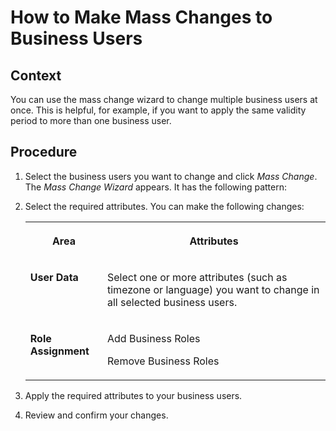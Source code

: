 <!-- loio49f24c7dd980412094f5e993e55f2f3b -->

# How to Make Mass Changes to Business Users



<a name="loio49f24c7dd980412094f5e993e55f2f3b__HowToMakeMassChangesBusinessUsers_context"/>

## Context

You can use the mass change wizard to change multiple business users at once. This is helpful, for example, if you want to apply the same validity period to more than one business user.



<a name="loio49f24c7dd980412094f5e993e55f2f3b__HowToMakeMassChangesBusinessRoles_steps"/>

## Procedure

1.  Select the business users you want to change and click *Mass Change*. The *Mass Change Wizard* appears. It has the following pattern:

2.  Select the required attributes. You can make the following changes:


    <table>
    <tr>
    <th valign="top">

    Area
    
    </th>
    <th valign="top">

    Attributes
    
    </th>
    </tr>
    <tr>
    <td valign="top">
    
    **User Data**
    
    </td>
    <td valign="top">
    
    Select one or more attributes \(such as timezone or language\) you want to change in all selected business users.
    
    </td>
    </tr>
    <tr>
    <td valign="top">
    
    **Role Assignment**
    
    </td>
    <td valign="top">
    
    Add Business Roles

    Remove Business Roles
    
    </td>
    </tr>
    </table>
    
3.  Apply the required attributes to your business users.

4.  Review and confirm your changes.


